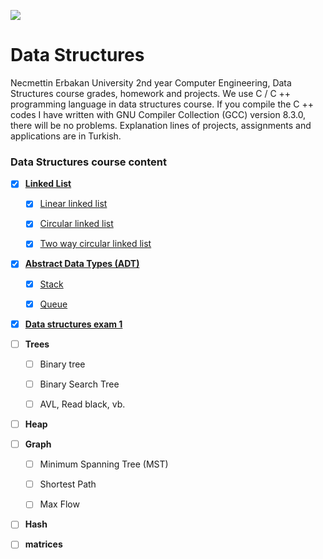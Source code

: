![](https://img.shields.io/badge/-Made_Wtih-blue.svg?style=flat&logo=c%2B%2B)

# Data Structures

Necmettin Erbakan University 2nd year Computer Engineering, Data Structures course grades, homework and projects. We use C / C ++ programming language in data structures course. If you compile the C ++ codes I have written with GNU Compiler Collection (GCC) version 8.3.0, there will be no problems. Explanation lines of projects, assignments and applications are in Turkish.


### Data Structures course content

* [x] [**Linked List**](/linked_list/)
  
    * [x] [Linear linked list](/linked_list/Linear_linked_list/)
     
    * [x] [Circular linked list](/linked_list/Circular_linked_list/)
    
    * [x] [Two way circular linked list](/linked_list/Two-way_circular_linked_list)


* [x] [**Abstract Data Types (ADT)**](/AbstractDataTypes_(ADT))

    * [x] [Stack](/AbstractDataTypes_(ADT)/Stack-Queue/)
    
    * [x] [Queue](/AbstractDataTypes_(ADT)/Stack-Queue/)

* [x] [**Data structures exam 1**](/Data_structures_exam_1)

* [ ] **Trees**

    * [ ] Binary tree
    
    * [ ] Binary Search Tree
    
    * [ ] AVL, Read black, vb.


* [ ] **Heap**


* [ ] **Graph**

    * [ ] Minimum Spanning Tree (MST)
    
    * [ ] Shortest Path
    
    * [ ] Max Flow


* [ ] **Hash**


* [ ] **matrices**

